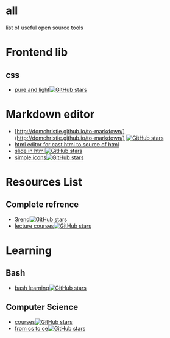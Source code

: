 # all
list of useful open source tools


# Frontend lib
## css
* [pure and light](https://github.com/yahoo/pure)[![GitHub stars](https://img.shields.io/github/stars/yahoo/pure.svg?style=social&label=Star&maxAge=2592000)](https://github.com/yahoo/pure)

# Markdown editor
* [http://domchristie.github.io/to-markdown/](http://domchristie.github.io/to-markdown/)
[![GitHub stars](https://img.shields.io/github/stars/domchristie/to-markdown.svg?style=social&label=Star&maxAge=2592000)](https://github.com/domchristie/to-markdowno)
* [html editor for cast html to source of html](http://ckeditor.com/features)
* [slide in html](https://github.com/impress/impress.js/)[![GitHub stars](https://img.shields.io/github/stars/impress/impress.js.svg?style=social&label=Star&maxAge=2592000)](https://github.com/impress/impress.js)
* [simple icons](https://github.com/danleech/simple-icons)[![GitHub stars](https://img.shields.io/github/stars/danleech/simple-icons.svg?style=social&label=Star&maxAge=2592000)](https://github.com/danleech/simple-icons)

# Resources List
## Complete refrence
* [3rend](https://github.com/github-serendipity/github-serendipity.github.io)[![GitHub stars](https://img.shields.io/github/stars/github-serendipity/github-serendipity.github.io.svg?style=social&label=Star&maxAge=2592000)](https://github.com/github-serendipity/github-serendipity.github.io)
* [lecture courses](https://github.com/prakhar1989/awesome-courses)[![GitHub stars](https://img.shields.io/github/stars/prakhar1989/awesome-courses.svg?style=social&label=Star&maxAge=2592000)](https://github.com/prakhar1989/awesome-courses)

# Learning
## Bash
* [bash learning](https://github.com/Idnan/bash-guide)[![GitHub stars](https://img.shields.io/github/stars/Idnan/bash-guide.svg?style=social&label=Star&maxAge=2592000)](https://github.com/Idnan/bash-guide)
## Computer Science
* [courses](https://github.com/open-source-society/computer-science)[![GitHub stars](https://img.shields.io/github/stars/open-source-society/computer-science.svg?style=social&label=Star&maxAge=2592000)](https://github.com/open-source-society/computer-science)
* [from cs to ce](https://github.com/jwasham/coding-interview-university)[![GitHub stars](https://img.shields.io/github/stars/jwasham/coding-interview-university.svg?style=social&label=Star&maxAge=2592000)](https://github.com/jwasham/coding-interview-university)
